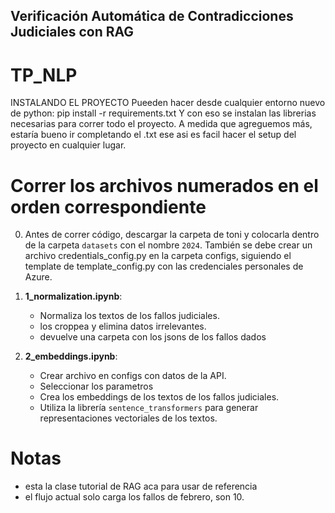 ## Verificación Automática de Contradicciones Judiciales con RAG
# TP_NLP
INSTALANDO EL PROYECTO
Pueeden hacer desde cualquier entorno nuevo de python:
         pip install -r requirements.txt 
         Y con eso se instalan las librerias necesarias para correr todo el proyecto. A medida que agreguemos más, estaría bueno ir completando el .txt ese asi es facil hacer el setup del proyecto en cualquier lugar.

# Correr los archivos numerados en el orden correspondiente
0. Antes de correr código, descargar la carpeta de toni y colocarla dentro de la carpeta `datasets` con el nombre `2024`. También se debe crear un archivo credentials_config.py en la carpeta configs, siguiendo el template de template_config.py con las credenciales personales de Azure.

1. **1_normalization.ipynb**: 
   - Normaliza los textos de los fallos judiciales.
   - los croppea y elimina datos irrelevantes.
   - devuelve una carpeta con los jsons de los fallos dados
2. **2_embeddings.ipynb**: 
   - Crear archivo en configs con datos de la API.
   - Seleccionar los parametros
   - Crea los embeddings de los textos de los fallos judiciales.
   - Utiliza la librería `sentence_transformers` para generar representaciones vectoriales de los textos.

# Notas
- esta la clase tutorial de RAG aca para usar de referencia
- el flujo actual solo carga los fallos de febrero, son 10.